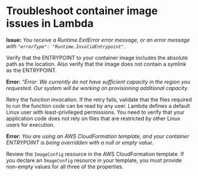 # Troubleshoot container image issues in Lambda<a name="troubleshooting-images"></a>

**Issue:** *You receive a Runtime\.ExitError error message, or an error message with `"errorType": "Runtime.InvalidEntrypoint"`\.*

Verify that the ENTRYPOINT to your container image includes the absolute path as the location\. Also verify that the image does not contain a symlink as the ENTRYPOINT\. 

**Error:** *“Error: We currently do not have sufficient capacity in the region you requested\. Our system will be working on provisioning additional capacity\.*

Retry the function invocation\. If the retry fails, validate that the files required to run the function code can be read by any user\. Lambda defines a default Linux user with least\-privileged permissions\. You need to verify that your application code does not rely on files that are restricted by other Linux users for execution\. 

**Error:** *You are using an AWS CloudFormation template, and your container ENTRYPOINT is being overridden with a null or empty value\.*

Review the `ImageConfig` resource in the AWS CloudFormation template\. If you declare an `ImageConfig` resource in your template, you must provide non\-empty values for all three of the properties\.